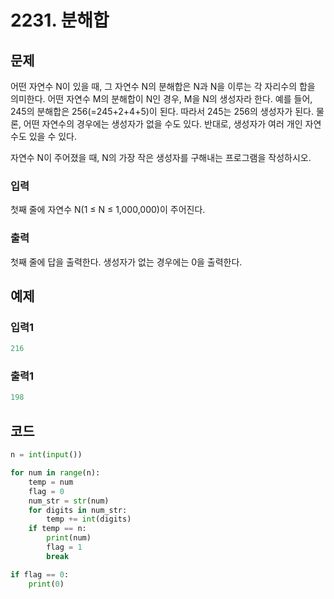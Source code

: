 # 2231. 분해합



## 문제

어떤 자연수 N이 있을 때, 그 자연수 N의 분해합은 N과 N을 이루는 각 자리수의 합을 의미한다. 어떤 자연수 M의 분해합이 N인 경우, M을 N의 생성자라 한다. 예를 들어, 245의 분해합은 256(=245+2+4+5)이 된다. 따라서 245는 256의 생성자가 된다. 물론, 어떤 자연수의 경우에는 생성자가 없을 수도 있다. 반대로, 생성자가 여러 개인 자연수도 있을 수 있다.

자연수 N이 주어졌을 때, N의 가장 작은 생성자를 구해내는 프로그램을 작성하시오.

### 입력

첫째 줄에 자연수 N(1 ≤ N ≤ 1,000,000)이 주어진다.

### 출력

첫째 줄에 답을 출력한다. 생성자가 없는 경우에는 0을 출력한다.



## 예제

### 입력1

```python
216
```

### 출력1

```python
198
```





## 코드

```python
n = int(input())

for num in range(n):
    temp = num
    flag = 0
    num_str = str(num)
    for digits in num_str:
        temp += int(digits)
    if temp == n:
        print(num)
        flag = 1
        break

if flag == 0:
    print(0)
```













